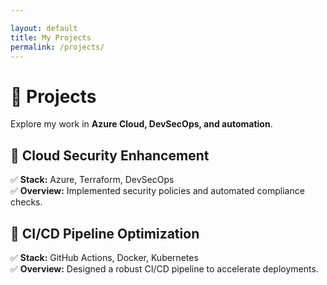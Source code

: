 ```yaml
---

layout: default
title: My Projects
permalink: /projects/
---
```


# 🚀 Projects  
Explore my work in **Azure Cloud, DevSecOps, and automation**.  

## 🔹 Cloud Security Enhancement  
✅ **Stack:** Azure, Terraform, DevSecOps  
✅ **Overview:** Implemented security policies and automated compliance checks.  

## 🔹 CI/CD Pipeline Optimization  
✅ **Stack:** GitHub Actions, Docker, Kubernetes  
✅ **Overview:** Designed a robust CI/CD pipeline to accelerate deployments.  
